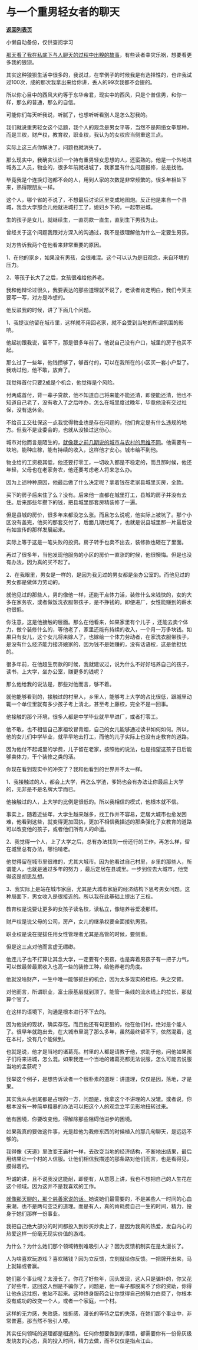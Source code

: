 # 与一个重男轻女者的聊天

[**返回列表页**](/gzh/记忆承载)

小懒自动备份，仅供查阅学习

[那天看了我在私底下与人聊天的过程中出糗的故事](http://mp.weixin.qq.com/s?__biz=MzU0MjYwNDU2Mw==&mid=2247503894&idx=1&sn=b14de2a48471df54302f759f9f8c8094&chksm=fb1abc6acc6d357ca328255e93c9e45881ad248d4407befb2b5f805f870195bce15f47635540&scene=21#wechat_redirect)，有些读者幸灾乐祸，想要看更多我的狼狈。  

  

其实这种狼狈生活中很多的，我说过，在举例子的时候我是有选择性的，也许我试过100次，成的那次我拿出来给你讲，丢人的99次我都不会提的。  

  

所以你心目中的西风大约等于东华帝君，现实中的西风，只是个普信男，和你一样，那么的普通，那么的自信。

  

可能你们每天听我说，听腻了，也想听听看别人是怎么怼我的。

  

我们就说重男轻女这个话题，我个人的观念是男女平等，当然不是网络女拳那种，而是三权，财产权，教育权，职业权，我认为的女权应当侧重这三点。  

  

实际上这三点你解决了，问题也就消失了。

  

那么现实中，我确实认识一个持有重男轻女思想的人，还蛮熟的。他是一个外地进城务工人员，物业的，很多年前就进城了，我家里有什么问题报修，总是找他。  

  

毕竟我是个连换灯泡都不会的人，用到人家的次数是非常频繁的。很多年相处下来，熟得跟朋友一样。

  

这个人，哪个省的不说了，不想最后讨论区里变成地图炮。反正他是来自一个县城，我念大学那会儿他就进城打工了，媳妇乡下的，一起带进城。

  

生的孩子是女儿，就继续生，一直罚款一直生，直到生下男孩为止。

  

曾经关于这个问题我跟对方深入的沟通过，我不是很理解他为什么一定要生男孩。  

  

对方告诉我两个在他看来非常重要的原因。  

  

1、在他的家乡，如果没有男孩，会很难混。这个可以认为是旧观念，来自环境的压力。

  

2、等孩子长大了之后，女孩很难给他养老。

  

我和他辩论过很久，我要表达的那些道理就不说了，老读者肯定明白，我们今天主要写一写，对方是咋想的。  

  

他反驳我的时候，讲了下面几个问题。

  

1、我提议他留在城市里，这样就不用回老家，就不会受到当地的所谓氛围的影响。

  

他起初跟我说，留不下，那是很多年前了。他说自己没有户口，城里的房子也买不起。

  

那么过了一些年，他钱攒够了，够首付的，可以在我所在的小区买一套小户型了。我劝过他，他不敢，放弃了。  

  

我觉得首付只要2成是个机会，他觉得是个风险。

  

付两成首付，背一辈子贷款，他不知道自己将来能不能还清，即便能还清，他也不知道自己老了，没有收入了之后咋办，怎么在城里度过晚年，毕竟他没有交过社保，没有退休金。

  

不给员工交社保这一点我觉得物业也是存在问题的，他们肯定是有什么违规的地方。但我不是业委会的，也就从没操过这份心。

  

城市对他而言是陌生的，[就像我之前几期说的城市与农村的思维不同](http://mp.weixin.qq.com/s?__biz=MzU0MjYwNDU2Mw==&mid=2247503856&idx=1&sn=910c47a9e959c35d5a4fc81a4ee078b2&chksm=fb1aa38ccc6d2a9a132a91154511bbb233d360214a8b778196280caf78543491cdabd66a8766&scene=21#wechat_redirect)。他需要有一块地，能种庄稼，能有持续的收入，这样他才安心。城市给不到他。

  

物业给的工资极其低，他还要打零工，一切收入都是不稳定的，而且那时候，他还年轻，父母也在老家务农，他还要考虑老人将来怎么办。

  

因为上述种种原因，他最后做了什么决定呢？拿着钱在老家县城里买房，全款。  

  

买下的房子后来住了么？没有。后来他一直都在城里打工，县城的房子并没有去住。后来那些年攒下的钱，把县城里那套房精装修了一遍。  

  

但是县城的房价，很多年来都没怎么涨。而且怎么说呢，他实际上被坑了。那个小区没有盖完，他买的那套交付了，后面几期烂尾了，也就是说县城里那一片最后没有如宣传的那样发展起来。  

  

实际上等于这是一笔失败的投资。房子转手也卖不出去，装修款也砸在了里面。  

  

再过了很多年，当他发现他服务的小区的房价一直涨的时候，他很懊悔。但是也没有办法，因为真的买不起了。

  

2、在我眼里，男女是一样的，是因为我见过的男女都是坐办公室的。而他见过的男女都是做体力劳动的。

  

就他见过的那些人，男的像他一样，还能干点体力活，装修什么来钱快的，女的大多在家务农，或者做饭洗衣服带孩子，是不挣钱的。即便进厂，女性能赚到的薪水也很低。  

  

你注意，这是他接触的层面。那么在他看来，如果家里有个儿子
，还能去卖个体力，做个装修什么的，等他老了，家里还能有持续的收入，一个月一万多块钱。如果只有女儿，这个女儿将来嫁人了，也嫁给一个体力劳动者，在家洗衣服带孩子，是没有什么经济能力接济娘家的，因为钱不是她赚的，没有话语权，这是他担忧的。  

  

很多年前，在他超生罚款的时候，我就建议过，说为什么不好好培养自己的孩子，读书，上大学，坐办公室，赚更多的钱呢？  

  

那么他给我的说法是，那些对他而言，够不着。  

  

就他能够看到的，接触过的村里人，乡里人，能够考上大学的占比很低，跟城里动辄一个单位里就有多少孩子考上清北，甚至考上藤校，完全不是一回事。

  

他接触的那个环境，很多人都是中学毕业就早早进厂，或者打零工。  

  

他不敢，也不相信自己家祖坟冒青烟，自己的女儿能够通过读书如何如何。所以，他的女儿们中学毕业，就早早地去打工，而他的儿子实际上也没有走教育的道路。

  

因为他付不起城里的学费，儿子留在老家，按照他的说法，也是指望这孩子日后能够卖体力，干个装修之类的活。

  

你现在看到现实中的冲突了？我和他看到的世界并不太一样。  

  

1、我接触过的人，都会上大学，再怎么学渣，爹妈也会有办法让你最后上大学的，无非是不是名牌大学而已。  

  

他接触过的人，上大学的比例是很低的。所以我相信的模式，他根本就不信。  

  

事实上，随着近些年，大学生越来越多，找工作并不容易，定居大城市也愈发困难，他看到这些，就变得更加固执，更加不相信我描述的那条强化子女教育的道路可以改变他的孩子，或者他们所有人的命运。

  

2、我觉得一个人，上了大学之后，总有办法找到一份还行的工作。再怎么样，留在城里总有办法，哪怕啃老。  

  

他觉得留在城市里很难的，尤其大城市。因为他看过自己村里，乡里的那些人，所谓能人，也就是通过多年的努力
，最后定居在县城里。一步到位去大城市，他觉得这是胡思乱想。

  

3、我实际上是站在城市家庭，尤其是大城市家庭的经济结构下思考男女问题。这种局面下，男女收入是很接近的。所以我在此基础上提出了三权。  

  

教育权是说要让更多的女孩子读名校，读私立，像培养谷爱凌那样。

财产权是说父母的公司，房产，女儿的继承权要全面接轨男孩。  

职业权是说在提拔任用女性管理者尤其是高管的时候，要侧重。  

  

但是这三点对他而言虚无缥缈。  

  

他连儿子也不打算让其念大学，一定要有个男孩，也是奔着男孩子有一把子力气，可以做最苦最累收入也高一些的装修工种，给他养老的角度。  

  

他就没啥财产，一生中唯一能够抓住的机会，因为太多现实的桎梏，失之交臂。

  

对他而言，所谓职业，富士康基层就到顶了。能管一条线的流水线上的拉长，那就算个官了。

  

在这样的语境下，沟通是根本进行不下去的。

  

因为他说的现状，确实存在。而且他还有句更狠的，他在他们村，绝对是个能人了。很早年就跑出去，在大城市里混了那么多年，虽然最终留不下，依然混着，这在本村，没有几个能做到。

  

也就是说，他才是当地的诸葛亮。村里的人都是请教于他，求助于他，问他如果孩子们将来进城，怎么混。如果我连一个当地的诸葛亮都无法说服，怎么可能去说服当地的孟获呢？

  

我举这个例子，是想告诉读者一个很朴素的道理：讲道理，仅仅是因，落地，才是果。

  

其实我从头到尾都是占理的一方，问题是，我拿这个不讲理的人没辙。或者说，你根本没有一种简单粗暴的办法可以把这个人的观念立竿见影地扭转过来。

  

他有困境，你要改变他，得解除那些阻碍他进步的困境。  

  

如果我真的要做这件事，光是趁他为我修东西的时候植入的那几句聊天，是远远不够的。  

  

我得像《天道》里改变王庙村一样，去改变当地的经济结构，不断地出结果，最后用结果让一个村的人信服。让他们相信我描述的那条路对他们而言，也是看得见，摸得着的。

  

坦诚的讲，且不说我没这能耐，即便有，从意愿上讲，我也不想把自己的人生花在这个领域。因为这并不是我喜欢的工作。

  

[就像那天聊的，那个慈善家说的话。](http://mp.weixin.qq.com/s?__biz=MzU0MjYwNDU2Mw==&mid=2247503894&idx=1&sn=b14de2a48471df54302f759f9f8c8094&chksm=fb1abc6acc6d357ca328255e93c9e45881ad248d4407befb2b5f805f870195bce15f47635540&scene=21#wechat_redirect)她说她们最需要的，不是某些人一时间的心血来潮，也不是两句空泛的道理。而是有人，真的肯耗费自己一生的时间，精力，投身于她们那样一份事业。

  

我把自己绝大部分的时间都投入到炒买炒卖上了，是因为我真的热爱，发自内心的热爱这样一份毫无现实价值的游戏。

  

为什么？为什么她们那个领域特别难吸引人才？因为反馈机制实在是太漫长了。

  

人为啥喜欢玩游戏？喜欢赌钱？因为立反馈，立刻就给你反馈。一把牌开出来，马上就输或者赢。  

  

她们那个事业呢？太漫长了。你花了好些年，回头发现，这人只是骗补的，你又花了好些年，这回这人倒是不骗你了，问题是，他一辈子都脱离不了你的资助，你得让他永远拄拐，他站不起来。这种终身服药会让你觉得自己的努力白费了，你根本没有成功的改变一个人，或者一个家庭，一个村。

  

这样的无力感，失败感，挫折感，漫长的等待之后的失落，在她们那个事业中，非常普遍。那当然不吸引人喽。  

  

其实任何领域的道理都是相通的。任何你想要做到的事情，都需要你有一份骨灰级发烧友的心态，真的投入时间，精力去做，而不仅仅是指点江山。

